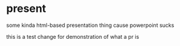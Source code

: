 # present
some kinda html-based presentation thing cause powerpoint sucks

this is a test change for demonstration of what a pr is
